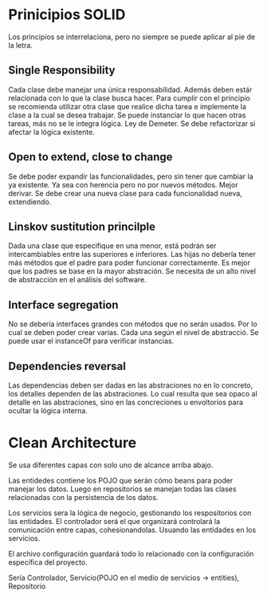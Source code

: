 # Prinicipios SOLID

Los principios se interrelaciona, pero no siempre se puede aplicar al pie de 
la letra. 

## Single Responsibility

Cada clase debe manejar una única responsabilidad. Además deben estár 
relacionada con lo que la clase busca hacer. Para cumplir con el principio 
se recomienda utilizar otra clase que realice dicha tarea e implemente la 
clase a la cual se desea trabajar. Se puede instanciar lo que  hacen otras 
tareas, más no se le integra lógica. Ley de Demeter. Se debe refactorizar si 
afectar la lógica existente. 

## Open to extend, close to change

Se debe poder expandir las funcionalidades, pero sin tener que cambiar la ya 
existente. Ya sea con herencia pero no por nuevos métodos. Mejor derivar. Se 
debe crear una nueva clase para cada funcionalidad nueva, extendiendo. 

## Linskov sustitution princilple

Dada una clase que especifique en una menor, está podrán ser intercambiables 
entre las superiores e inferiores. Las hijas no debería tener más métodos 
que el padre para poder funcionar correctamente. Es mejor que los padres se 
base en la mayor abstración. Se necesita de un alto nivel de abstracción en 
el análisis del software.

## Interface segregation

No se debería interfaces grandes con métodos que no serán usados. Por lo 
cual se deben poder crear varias. Cada una según el nivel de abstracció. Se 
puede usar el instanceOf para verificar instancias. 

## Dependencies reversal

Las dependencias deben ser dadas en las abstraciones no en lo concreto, los 
detalles dependen de las abstraciones. Lo cual resulta que sea opaco al 
detalle en las abstraciones, sino en las concreciones u envoltorios para 
ocultar la lógica interna.

# Clean Architecture

Se usa diferentes capas con solo uno de alcance arriba abajo.

Las entidedes contiene los POJO que serán cómo beans para poder manejar los 
datos. Luego en repositorios se manejan todas las clases relacionadas con la 
persistencia de los datos. 

Los servicios sera la lógica de negocio, gestionando los respositorios con 
las entidades. 
El controlador será el que organizará controlará la comunicación entre capas,
cohesionandolas. Usuando las entidades en los servicios.

El archivo configuración guardará todo lo relacionado con la configuración 
específica del proyecto. 

Sería Controlador, Servicio(POJO en el medio de servicios -> entities), 
Repositorio 


